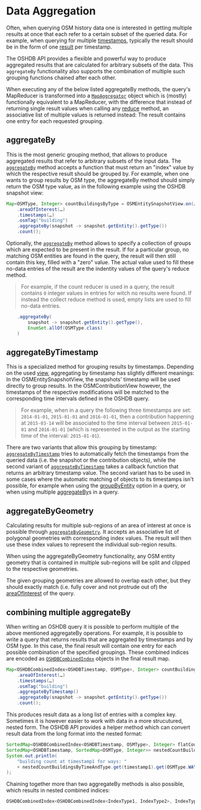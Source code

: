 Data Aggregation
================

Often, when querying OSM history data one is interested in getting multiple results at once that each refer to a certain subset of the queried data. For example, when querying for multiple [timestamps](filters.md#timestamps), typically the result should be in the form of one [result](map-reduce.md#specialized-reducers) per timestamp.

The OSHDB API provides a flexible and powerful way to produce aggregated results that are calculated for arbitrary subsets of the data. This `aggregateBy` functionality also supports the combination of multiple such grouping functions chained after each other.

When executing any of the below listed aggregateBy methods, the query's MapReducer is transformed into a [`MapAggregator`](https://docs.ohsome.org/java/oshdb/0.5.9/aggregated/org/heigit/bigspatialdata/oshdb/api/mapreducer/MapAggregator.html) object which is (mostly) functionally equivalent to a MapReducer, with the difference that instead of returning single result values when calling any [reduce](map-reduce.md#reduce) method, an associative list of multiple values is returned instead: The result contains one entry for each requested grouping.

aggregateBy
-----------

This is the most generic grouping method, that allows to produce aggregated results that refer to arbitrary subsets of the input data. The [`aggregateBy`](https://docs.ohsome.org/java/oshdb/0.5.9/aggregated/org/heigit/bigspatialdata/oshdb/api/mapreducer/MapReducer.html#aggregateBy-org.heigit.bigspatialdata.oshdb.api.generic.function.SerializableFunction-) method accepts a function that must return an "index" value by which the respective result should be grouped by. For example, when one wants to group results by OSM type, the aggregateBy method should simply return the OSM type value, as in the following example using the OSHDB snapshot view:

```java
Map<OSMType, Integer> countBuildingsByType = OSMEntitySnapshotView.on(…)
    .areaOfInterest(…)
    .timestamps(…)
    .osmTag("building")
    .aggregateBy(snapshot -> snapshot.getEntity().getType())
    .count();
``` 

Optionally, the [`aggregateBy`](https://docs.ohsome.org/java/oshdb/0.5.9/aggregated/org/heigit/bigspatialdata/oshdb/api/mapreducer/MapReducer.html#aggregateBy-org.heigit.bigspatialdata.oshdb.api.generic.function.SerializableFunction-java.util.Collection-) method allows to specify a collection of groups  which are expected to be present in the result. If for a particular group, no matching OSM entities are found in the query, the result will then still contain this key, filled with a "zero" value. The actual value used to fill these no-data entries of the result are the indentity values of the query's reduce method.

 > For example, if the count reducer is used in a query, the result contains `0` integer values in entries for witch no results were found. If instead the collect reduce method is used, empty lists are used to fill no-data entries.

```java
    .aggregateBy(
        snapshot -> snapshot.getEntity().getType(),
        EnumSet.allOf(OSMType.class)
    )
```

aggregateByTimestamp
--------------------

This is a specialized method for grouping results by timestamps. Depending on the used [view](views.md), aggregating by timestamp has slightly different meanings: In the OSMEntitySnapshotView, the snapshots' timestamp will be used directly to group results. In the OSMContributionView however, the timestamps of the respective modifications will be matched to the corresponding time intervals defined in the OSHDB query.

> For example, when in a query the following three timestamps are set: `2014-01-01`, `2015-01-01` and `2016-01-01`, then a contribution happening at `2015-03-14` will be associated to the time interval between `2015-01-01` and `2016-01-01` (which is represented in the output as the starting time of the interval: `2015-01-01`).


There are two variants that allow this grouping by timestamp: [`aggregateByTimestamp`](https://docs.ohsome.org/java/oshdb/0.5.9/aggregated/org/heigit/bigspatialdata/oshdb/api/mapreducer/MapReducer.html#aggregateByTimestamp--) tries to automatically fetch the timestamps from the queried data (i.e. the snapshot or the contribution objects), while the second variant of [`aggregateByTimestamp`](https://docs.ohsome.org/java/oshdb/0.5.9/aggregated/org/heigit/bigspatialdata/oshdb/api/mapreducer/MapReducer.html#aggregateByTimestamp-org.heigit.bigspatialdata.oshdb.api.generic.function.SerializableFunction-) takes a callback function that returns an arbitrary timestamp value. The second variant has to be used in some cases where the automatic matching of objects to its timestamps isn't possible, for example when using the [groupByEntity](views.md#groupbyentity) option in a query, or when using multiple [aggregateBy](#combining-multiple-aggregateby)s in a query.

aggregateByGeometry
-------------------

Calculating results for multiple sub-regions of an area of interest at once is possible through [`aggregateByGeometry`](https://docs.ohsome.org/java/oshdb/0.5.9/aggregated/org/heigit/bigspatialdata/oshdb/api/mapreducer/MapReducer.html#aggregateByGeometry-java.util.Map-). It accepts an associative list of polygonal geometries with corresponding index values. The result will then use these index values to represent the individual sub-region results.

When using the aggregateByGeometry functionality, any OSM entity geometry that is contained in multiple sub-regions will be split and clipped to the respective geometries.

The given grouping geometries are allowed to overlap each other, but they should exactly match (i.e. fully cover and not protrude out of) the [areaOfInterest](filters.md#areaofinterest) of the query.

combining multiple aggregateBy
------------------------------

When writing an OSHDB query it is possible to perform multiple of the above mentioned aggregateBy operations. For example, it is possible to write a query that returns results that are aggregated by timestamps and by OSM type. In this case, the final result will contain one entry for each possible combination of the specified groupings. These combined indices are encoded as [`OSHDBCombinedIndex`](https://docs.ohsome.org/java/oshdb/0.5.9/aggregated/org/heigit/bigspatialdata/oshdb/api/generic/OSHDBCombinedIndex.html) objects in the final result map.

```java
Map<OSHDBCombinedIndex<OSHDBTimestamp, OSMType>, Integer> countBuildingsByTimeAndType = OSMEntitySnapshotView.on(…)
    .areaOfInterest(…)
    .timestamps(…)
    .osmTag("building")
    .aggregateByTimestamp()
    .aggregateBy(snapshot -> snapshot.getEntity().getType())
    .count();
```

This produces result data as a long list of entries with a complex key. Sometimes it is however easier to work with data in a more strucutured, nested form. The OSHDB API provides a helper method which can convert result data from the long format into the nested format:

```java
SortedMap<OSHDBCombinedIndex<OSHDBTimestamp, OSMType>, Integer> flatCountBuildingsByTimeAndType = …;
SortedMap<OSHDBTimestamp, SortedMap<OSMType, Integer>> nestedCountBuildingsByTimeAndType = OSHDBCombinedIndex.nest(flatCountBuildingsByTimeAndType);
System.out.println(
    "building count at timestamp1 for ways: "
    + nestedCountBuildingsByTimeAndType.get(timestamp1).get(OSMType.WAY)
);
```

Chaining together more than two aggregateBy methods is also possible, which results in nested combined indices:

```java
OSHDBCombinedIndex<OSHDBCombinedIndex<IndexType1, IndexType2>, IndexType3>
```